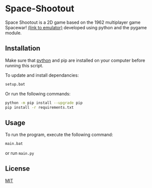 # Space-Shootout
Space Shootout is a 2D game based on the 1962 multiplayer game Spacewar! [(link to emulator)](https://www.masswerk.at/spacewar/) developed using python and the pygame module. 

## Installation

Make sure that [python](https://www.python.org/downloads/) and pip are installed on your computer before running this script.

To update and install dependancies:
```bash
setup.bat
```
Or run the following commands:
```bash
python -m pip install --upgrade pip
pip install -r requirements.txt
```
## Usage
To run the program, execute the following command:
```bash
main.bat
```
or run `main.py`
## License
[MIT](https://github.com/jdf18/Space-Shootout/blob/master/LICENSE)

